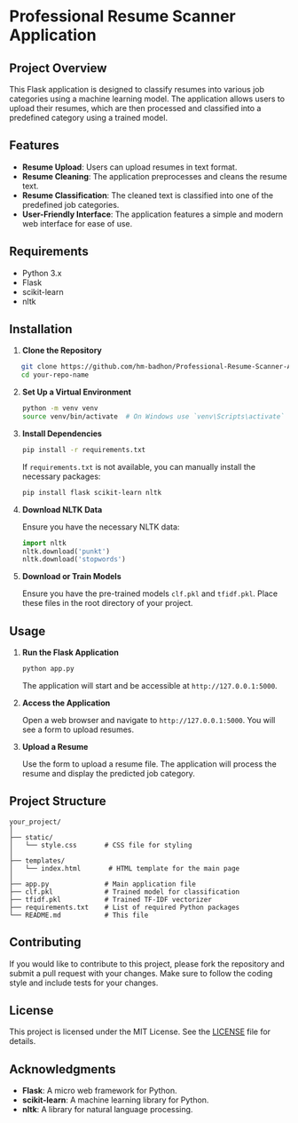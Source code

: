 

# Professional Resume Scanner Application 

## Project Overview

This Flask application is designed to classify resumes into various job categories using a machine learning model. The application allows users to upload their resumes, which are then processed and classified into a predefined category using a trained model.

## Features

- **Resume Upload**: Users can upload resumes in text format.
- **Resume Cleaning**: The application preprocesses and cleans the resume text.
- **Resume Classification**: The cleaned text is classified into one of the predefined job categories.
- **User-Friendly Interface**: The application features a simple and modern web interface for ease of use.

## Requirements

- Python 3.x
- Flask
- scikit-learn
- nltk

## Installation

1. **Clone the Repository**

```bash
   git clone https://github.com/hm-badhon/Professional-Resume-Scanner-Application.git
   cd your-repo-name
```

2. **Set Up a Virtual Environment**

   ```bash
   python -m venv venv
   source venv/bin/activate  # On Windows use `venv\Scripts\activate`
   ```

3. **Install Dependencies**

   ```bash
   pip install -r requirements.txt
   ```

   If `requirements.txt` is not available, you can manually install the necessary packages:

   ```bash
   pip install flask scikit-learn nltk
   ```

4. **Download NLTK Data**

   Ensure you have the necessary NLTK data:

   ```python
   import nltk
   nltk.download('punkt')
   nltk.download('stopwords')
   ```

5. **Download or Train Models**

   Ensure you have the pre-trained models `clf.pkl` and `tfidf.pkl`. Place these files in the root directory of your project.

## Usage

1. **Run the Flask Application**

   ```bash
   python app.py
   ```

   The application will start and be accessible at `http://127.0.0.1:5000`.

2. **Access the Application**

   Open a web browser and navigate to `http://127.0.0.1:5000`. You will see a form to upload resumes.

3. **Upload a Resume**

   Use the form to upload a resume file. The application will process the resume and display the predicted job category.

## Project Structure

```
your_project/
│
├── static/
│   └── style.css       # CSS file for styling
│
├── templates/
│   └── index.html       # HTML template for the main page
│
├── app.py              # Main application file
├── clf.pkl             # Trained model for classification
├── tfidf.pkl           # Trained TF-IDF vectorizer
├── requirements.txt    # List of required Python packages
└── README.md           # This file
```

## Contributing

If you would like to contribute to this project, please fork the repository and submit a pull request with your changes. Make sure to follow the coding style and include tests for your changes.

## License

This project is licensed under the MIT License. See the [LICENSE](LICENSE) file for details.

## Acknowledgments

- **Flask**: A micro web framework for Python.
- **scikit-learn**: A machine learning library for Python.
- **nltk**: A library for natural language processing.


